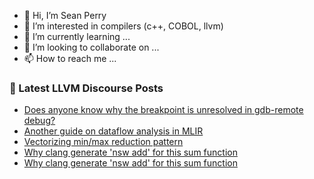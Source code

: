 - 👋 Hi, I’m Sean Perry
- 👀 I’m interested in compilers (c++, COBOL, llvm)
- 🌱 I’m currently learning ...
- 💞️ I’m looking to collaborate on ...
- 📫 How to reach me ...

<!---
s66perry/s66perry is a ✨ special ✨ repository because its `README.md` (this file) appears on your GitHub profile.
You can click the Preview link to take a look at your changes.
--->
### 📕 Latest LLVM Discourse Posts

<!-- DISCOURSE-LLVM:START -->
- [Does anyone know why the breakpoint is unresolved in gdb-remote debug?](https://discourse.llvm.org/t/does-anyone-know-why-the-breakpoint-is-unresolved-in-gdb-remote-debug/86647#post_3)
- [Another guide on dataflow analysis in MLIR](https://discourse.llvm.org/t/another-guide-on-dataflow-analysis-in-mlir/86653#post_1)
- [Vectorizing min/max reduction pattern](https://discourse.llvm.org/t/vectorizing-min-max-reduction-pattern/85766#post_4)
- [Why clang generate &#39;nsw add&#39; for this sum function](https://discourse.llvm.org/t/why-clang-generate-nsw-add-for-this-sum-function/86652#post_2)
- [Why clang generate &#39;nsw add&#39; for this sum function](https://discourse.llvm.org/t/why-clang-generate-nsw-add-for-this-sum-function/86652#post_1)
<!-- DISCOURSE-LLVM:END -->
